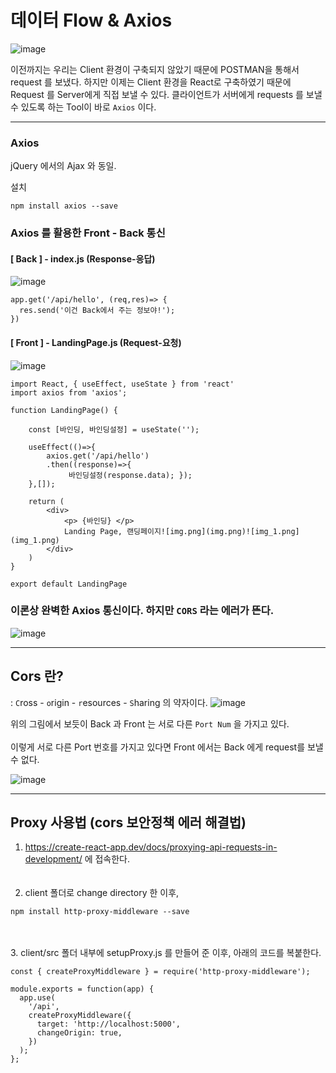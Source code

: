 # 데이터 Flow & Axios 

![image](https://user-images.githubusercontent.com/63600953/132941711-e44439ca-b52d-41dd-9631-e581d2b746a5.png)

이전까지는 우리는 Client 환경이 구축되지 않았기 때문에 POSTMAN을 통해서 request 를 보냈다. 
하지만 이제는 Client 환경을 React로 구축하였기 때문에 Request 를 Server에게 직접 보낼 수 있다.
클라이언트가 서버에게 requests 를 보낼수 있도록 하는 Tool이 바로 `Axios` 이다. 

---
### Axios 

jQuery 에서의 Ajax 와 동일. 

설치 
````
npm install axios --save 
````

### Axios 를 활용한 Front - Back 통신 

#### [ Back ] - index.js (Response-응답)

![image](https://user-images.githubusercontent.com/63600953/132943583-a16821e9-73ad-440f-a2ef-2de90a3824c8.png)

````
app.get('/api/hello', (req,res)=> {
  res.send('이건 Back에서 주는 정보야!');
}) 
````

#### [ Front ] - LandingPage.js (Request-요청)

![image](https://user-images.githubusercontent.com/63600953/132943526-b69c3260-5f0b-4db4-a865-c1a92c48e5ed.png)


````
import React, { useEffect, useState } from 'react'
import axios from 'axios'; 

function LandingPage() {

    const [바인딩, 바인딩설정] = useState(''); 

    useEffect(()=>{
        axios.get('/api/hello')
        .then((response)=>{ 
             바인딩설정(response.data); });
    },[]); 

    return (
        <div>
            <p> {바인딩} </p>
            Landing Page, 랜딩페이지![img.png](img.png)![img_1.png](img_1.png)
        </div>
    )
}

export default LandingPage

````

### 이론상 완벽한 Axios 통신이다. 하지만  `CORS` 라는 에러가 뜬다. 

![image](https://user-images.githubusercontent.com/63600953/132943691-0ecab3eb-ae2e-40de-9d6f-f7d051da144b.png)

---
## Cors 란? 
: `C`ross - `o`rigin - `r`esources - `S`haring 의 약자이다.
![image](https://user-images.githubusercontent.com/63600953/132943751-d5dba2d9-c35d-485c-85dc-c720c0bc00fa.png) 

위의 그림에서 보듯이 Back 과 Front 는 서로 다른 `Port Num` 을 가지고 있다. </br></br>
이렇게 서로 다른 Port 번호를 가지고 있다면 Front 에서는 Back 에게 request를 보낼 수 없다. 

![image](https://user-images.githubusercontent.com/63600953/132943929-963af66b-0d47-43d8-9e78-23a77fea56f4.png)

---
## Proxy 사용법 (cors 보안정책 에러 해결법)
1. https://create-react-app.dev/docs/proxying-api-requests-in-development/ 에 접속한다. </br></br></br>
2. client 폴더로 change directory 한 이후, 
````
npm install http-proxy-middleware --save
````
</br></br>
3. client/src 폴더 내부에 setupProxy.js 를 만들어 준 이후, 아래의 코드를 복붙한다. 
````
const { createProxyMiddleware } = require('http-proxy-middleware');

module.exports = function(app) {
  app.use(
    '/api',
    createProxyMiddleware({
      target: 'http://localhost:5000',
      changeOrigin: true,
    })
  );
};
````

